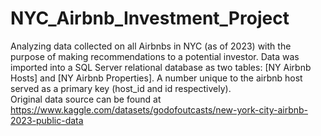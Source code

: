 # NYC_Airbnb_Investment_Project
Analyzing data collected on all Airbnbs in NYC (as of 2023) with the purpose of making recommendations to a potential investor.
Data was imported into a SQL Server relational database as two tables: [NY Airbnb Hosts] and [NY Airbnb Properties]. A number unique to the airbnb host served as a primary key (host_id and id respectively).  
Original data source can be found at https://www.kaggle.com/datasets/godofoutcasts/new-york-city-airbnb-2023-public-data
